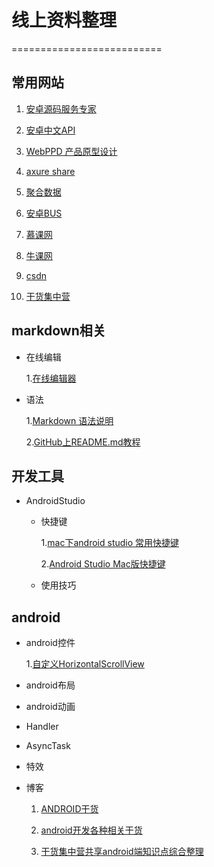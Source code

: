 # 线上资料整理
==========================  
## 常用网站

   1.  [安卓源码服务专家](http://www.javaapk.com/)
   
   2.  [安卓中文API](http://www.android-doc.com/)
   
   3.  [WebPPD 产品原型设计](http://www.webppd.com/portal.php)
   
   4.  [axure share](https://share.axure.com/)
   
   5.  [聚合数据](https://www.juhe.cn/)
   
   6.  [安卓BUS](http://www.apkbus.com/)
   
   7.  [慕课网](http://www.imooc.com/)
   
   8.  [牛课网](http://www.nowcoder.com/)
   
   9.  [csdn](http://www.cnblogs.com/tianmanyi/p/5509404.html)
   
   10. [干货集中营](http://gank.io/)
   
## markdown相关

* 在线编辑

  1.[在线编辑器](http://mahua.jser.me/)
  
* 语法

  1.[Markdown 语法说明](http://www.appinn.com/markdown/index.html)
  
  2.[GitHub上README.md教程](http://blog.csdn.net/kaitiren/article/details/38513715)
  
## 开发工具

* AndroidStudio

	* 快捷键
	
		1.[mac下android studio 常用快捷键](http://www.jianshu.com/p/55e262b272b0)
		
		2.[Android Studio Mac版快捷键](http://blog.csdn.net/swust_chenpeng/article/details/46663749)
		
	* 使用技巧
	
## android

* android控件

	1.[自定义HorizontalScrollView](http://blog.csdn.net/lmj623565791/article/details/38140505)
	
* android布局

* android动画

* Handler

* AsyncTask

* 特效

* 博客

  1.  [ANDROID干货](http://www.cnblogs.com/tianmanyi/p/5509404.html)
  
  2.  [android开发各种相关干货](http://blog.csdn.net/aishang5wpj/article/details/50130573)
  
  3.  [干货集中营共享android端知识点综合整理](http://blog.csdn.net/lupengfei1009/article/details/50826442)
  


